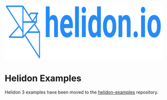 <p align="center">
    <img src="../etc/images/Primary_logo_blue.png" height="180">
</p>

# Helidon Examples

Helidon 3 examples have been moved to the [helidon-examples](https://github.com/helidon-io/helidon-examples/tree/helidon-3.x) repository.

